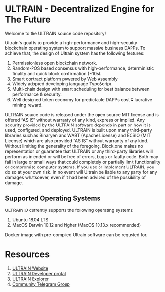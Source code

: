 # ULTRAIN - Decentralized Engine for The Future

Welcome to the ULTRAIN source code repository!

Ultrain's goal is to provide a high-performance and high-security blockchain operating system to
support massive business DAPPs. To achieve that, the design of Ultrain system has the following
features:

1. Permissionless open blockchain network.
1. Random-POS based consensus with high-performance, deterministic finality and quick block confirmation (~10s).
1. Smart contract platform powered by Web Assembly
1. Widely adopted developing language TypeScript.
1. Multi-chain design with smart scheduling for best balance between performance & security.
1. Well designed token economy for predictable DAPPs cost & lucrative mining reward.

ULTRAIN source code is released under the open source MIT license and is offered “AS IS” without warranty of any kind, express or implied. Any security provided by the ULTRAIN software depends in part on how it is used, configured, and deployed. ULTRAIN is built upon many third-party libraries such as Binaryen and WABT (Apache License) and EOSIO (MIT License) which are also provided “AS IS” without warranty of any kind. Without limiting the generality of the foregoing, Block.one makes no representation or guarantee that ULTRAIN or any third-party libraries will perform as intended or will be free of errors, bugs or faulty code. Both may fail in large or small ways that could completely or partially limit functionality or compromise computer systems. If you use or implement ULTRAIN, you do so at your own risk. In no event will Ultrain be liable to any party for any damages whatsoever, even if it had been advised of the possibility of damage.

## Supported Operating Systems
ULTRAINIO currently supports the following operating systems:
1. Ubuntu 18.04 LTS
2. MacOS Darwin 10.12 and higher (MacOS 10.13.x recommended)

Docker image with pre-compiled Ultrain software can be requsted for.

# Resources
1. [ULTRAIN Website](https://ultrain.io)
2. [ULTRAIN Developer protal](https://developer.ultrain.io)
3. [ULTRAIN Explorer](https://explorer.ultrain.io/)
4. [Community Telegram Group](https://t.me/ultrainchain)